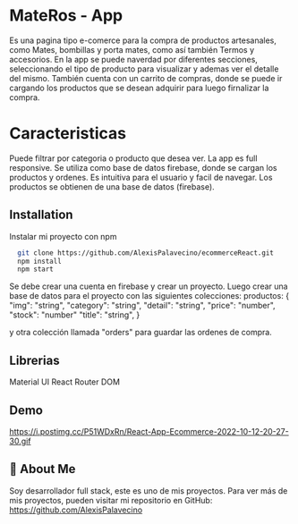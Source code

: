
# MateRos - App

Es una pagina tipo e-comerce para la compra de productos artesanales, como Mates, bombillas y porta mates, como así también Termos y accesorios.
En la app se puede naverdad por diferentes secciones, seleccionando el tipo de producto para visualizar y ademas ver el detalle del mismo.
También cuenta con un carrito de compras, donde se puede ir cargando los productos que se desean adquirir para luego firnalizar la compra.

# Caracteristicas
Puede filtrar por categoria o producto que desea ver.
La app es full responsive.
Se utiliza como base de datos firebase, donde se cargan los productos y ordenes.
Es intuitiva para el usuario y facil de navegar.
Los productos se obtienen de una base de datos (firebase).



## Installation

Instalar mi proyecto con npm

```bash
  git clone https://github.com/AlexisPalavecino/ecommerceReact.git
  npm install
  npm start
```
Se debe crear una cuenta en firebase y crear un proyecto.
Luego crear una base de datos para el proyecto con las siguientes colecciones:
productos:
{
   "img": "string",
   "category": "string",
   "detail": "string",
   "price": "number",
   "stock": "number"
   "title": "string",
}

y otra colección llamada "orders"  para guardar las ordenes de compra.

## Librerias
Material UI
React Router DOM


## Demo
https://i.postimg.cc/P51WDxRn/React-App-Ecommerce-2022-10-12-20-27-30.gif




## 🚀 About Me
Soy  desarrollador full stack, este es uno de mis proyectos.
Para ver más de mis proyectos, pueden visitar mi repositorio en GitHub:
https://github.com/AlexisPalavecino

